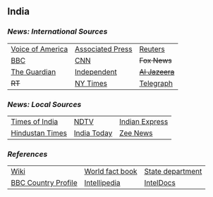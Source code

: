 ## India ##

### _News: International Sources_ ###
|   |   |   |
| --- | --- | --- |
| [Voice of America](https://www.voanews.com/search?search_api_fulltext=India&type=1&sort_by=publication_time) | [Associated Press](https://apnews.com/India) | [Reuters](https://www.reuters.com/places/India) |
| [BBC](https://www.bbc.com/news/world/asia/india) | [CNN](https://www.cnn.com/india) | ~~Fox News~~ |
| [The Guardian](https://www.theguardian.com/world/India)  | [Independent](https://www.independent.co.uk/topic/India) | [~~Al Jazeera~~]() |
| ~~RT~~ | [NY Times](https://www.nytimes.com/section/world/India) | [Telegraph](https://www.telegraph.co.uk/India/) |

### _News: Local Sources_ ###
|   |   |   |
| --- | --- | --- |
| [Times of India](https://timesofindia.indiatimes.com/india) | [NDTV](https://www.ndtv.com/india) | [Indian Express](https://indianexpress.com/section/india/) |
| [Hindustan Times](https://www.hindustantimes.com/india-news/) | [India Today](https://www.indiatoday.in/india) | [Zee News](https://zeenews.india.com/india) |


### _References_ ###
|   |   |   |
| --- | --- | --- |
| [Wiki](https://en.wikipedia.org/wiki/India) | [World fact book](https://www.cia.gov/library/publications/the-world-factbook/geos/in.html) | [State department](https://www.state.gov/countries-areas/india/) |
| [BBC Country Profile](https://www.bbc.com/news/world-south-asia-12557384) | [Intellipedia](https://intellipedia.intelink.gov/wiki/India) | [IntelDocs](https://inteldocs.intelink.gov/search/folder?q=India) |
